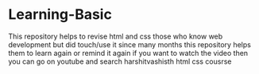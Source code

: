 # Learning-Basic
This repository helps to revise html and css
those who know web development but did touch/use it since many months this repository helps them to learn again or remind it again
if you want to watch the video then you can go on youtube and search  harshitvashisth html css cousrse
